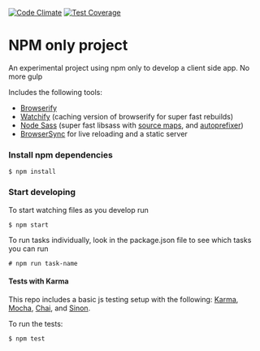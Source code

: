 [![Code Climate](https://codeclimate.com/github/bradjenn/npm-only/badges/gpa.svg)](https://codeclimate.com/github/bradjenn/npm-only)
[![Test Coverage](https://codeclimate.com/github/bradjenn/npm-only/badges/coverage.svg)](https://codeclimate.com/github/bradjenn/npm-only/coverage)

# NPM only project
An experimental project using npm only to develop a client side app. No more gulp

Includes the following tools:

- [Browserify](http://browserify.org/)
- [Watchify](https://github.com/substack/watchify) (caching version of browserify for super fast rebuilds)
- [Node Sass](http://sass-lang.com/) (super fast libsass with [source maps](https://github.com/sindresorhus/gulp-ruby-sass#sourcemap), and [autoprefixer](https://github.com/sindresorhus/gulp-autoprefixer))
- [BrowserSync](http://browsersync.io) for live reloading and a static server

### Install npm dependencies
```
$ npm install
```

### Start developing

To start watching files as you develop run
```
$ npm start
```

To run tasks individually, look in the package.json file to see which tasks you can run
```
# npm run task-name
```

#### Tests with Karma
This repo includes a basic js testing setup with the following: [Karma](http://karma-runner.github.io/0.12/index.html), [Mocha](http://mochajs.org/), [Chai](http://chaijs.com/), and [Sinon](http://sinonjs.org/).

To run the tests:
```
$ npm test
```
